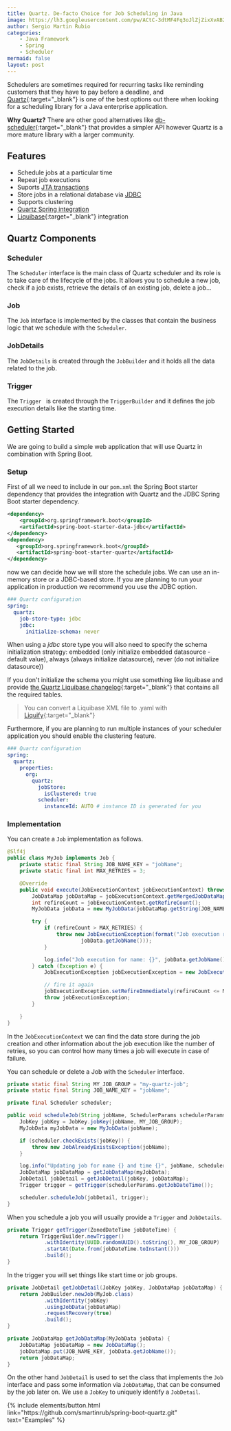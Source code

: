 ```yaml
---
title: Quartz. De-facto Choice for Job Scheduling in Java
image: https://lh3.googleusercontent.com/pw/ACtC-3dtMF4Fq3oJlZjZixXvAB2bcqips9fS4uw1GiojzP_abjKiydIM4nwzdUllMzr3obBHl4K7Q2pubs--TMxXRvUdW9M45oO6UgPSgCSJcrpfQa8IUnfSWlGgCkpd1nNcuZTellCeTxiKOUpqrI4m7KSF=w640-h426-no?authuser=0
author: Sergio Martin Rubio
categories:
    - Java Framework
    - Spring
    - Scheduler
mermaid: false
layout: post
---
```


Schedulers are sometimes required for recurring tasks like reminding customers that they have to pay before a deadline, and [Quartz](http://www.quartz-scheduler.org){:target="_blank"}  is one of the best options out there when looking for a scheduling library for a Java enterprise application.

**Why Quartz?** There are other good alternatives like [db-scheduler](https://github.com/kagkarlsson/db-scheduler){:target="_blank"}  that provides a simpler API however Quartz is a more mature library with a larger community.

## Features

- Schedule jobs at a particular time
- Repeat job executions
- Suports [JTA transactions](https://sergiomartinrubio.com/articles/jpa-introduction-to-java-persistence-api#persistence-unit)
- Store jobs in a relational database via [JDBC](https://sergiomartinrubio.com/articles/working-with-jdbc-api)
- Supports clustering
- [Quartz Spring integration](https://docs.spring.io/spring-boot/docs/2.1.x/reference/html/boot-features-quartz.html)
- [Liquibase](https://github.com/liquibase/liquibase){:target="_blank"} integration

## Quartz Components

### Scheduler

The `Scheduler` interface is the main class of Quartz scheduler and its role is to take care of the lifecycle of the jobs. It allows you to schedule a new job, check if a job exists, retrieve the details of an existing job, delete a job...

### Job

The `Job` interface is implemented by the classes that contain the business logic that we schedule with the `Scheduler`.

### JobDetails

The `JobDetails` is created through the `JobBuilder` and it holds all the data related to the job.

### Trigger

The `Trigger ` is created through the `TriggerBuilder` and it defines the job execution details like the starting time.

## Getting Started

We are going to build a simple web application that will use Quartz in combination with Spring Boot.

### Setup

First of all we need to include in our `pom.xml` the Spring Boot starter dependency that provides the integration with Quartz and the JDBC Spring Boot starter dependency.

```xml
<dependency>
    <groupId>org.springframework.boot</groupId>
    <artifactId>spring-boot-starter-data-jdbc</artifactId>
</dependency>
<dependency>
   <groupId>org.springframework.boot</groupId>
   <artifactId>spring-boot-starter-quartz</artifactId>
</dependency>
```

now we can decide how we will store the schedule jobs. We can use an in-memory store or a JDBC-based store. If you are planning to run your application in production we recommend you use the JDBC option.

```yaml
### Quartz configuration
spring:  
  quartz:
    job-store-type: jdbc
    jdbc:
      initialize-schema: never
```

When using a *jdbc* store type you will also need to specify the schema initialization strategy: embedded (only initialize embedded datasource - default value), always (always initialize datasource), never (do not initialize datasource))

If you don't initialize the schema you might use something like liquibase and provide [the Quartz Liquibase changelog](https://raw.githubusercontent.com/quartz-scheduler/quartz/master/quartz-core/src/main/resources/org/quartz/impl/jdbcjobstore/liquibase.quartz.init.xml){:target="_blank"}  that contains all the required tables.

> You can convert a Liquibase XML file to .yaml with [Liquify](https://github.com/daquino/liquify){:target="_blank"} 

Furthermore, if you are planning to run multiple instances of your scheduler application you should enable the clustering feature.

```yaml
### Quartz configuration
spring:
  quartz:
    properties:
      org:
        quartz:
          jobStore:
            isClustered: true
          scheduler:
            instanceId: AUTO # instance ID is generated for you
```

### Implementation

You can create a `Job` implementation as follows.

```java
@Slf4j
public class MyJob implements Job {
    private static final String JOB_NAME_KEY = "jobName";
    private static final int MAX_RETRIES = 3;

    @Override
    public void execute(JobExecutionContext jobExecutionContext) throws JobExecutionException {
        JobDataMap jobDataMap = jobExecutionContext.getMergedJobDataMap();
        int refireCount = jobExecutionContext.getRefireCount();
        MyJobData jobData = new MyJobData(jobDataMap.getString(JOB_NAME_KEY));

        try {
            if (refireCount > MAX_RETRIES) {
                throw new JobExecutionException(format("Job execution retries exceeded for job name %s",
                        jobData.getJobName()));
            }

            log.info("Job execution for name: {}", jobData.getJobName());
        } catch (Exception e) {
            JobExecutionException jobExecutionException = new JobExecutionException(e);

            // fire it again
            jobExecutionException.setRefireImmediately(refireCount <= MAX_RETRIES);
            throw jobExecutionException;
        }

    }
}
```

In the `JobExecutionContext` we can find the data store during the job creation and other information about the job execution like the number of retries, so you can control how many times a job will execute in case of failure.

You can schedule or delete a Job with the `Scheduler` interface.

```java
private static final String MY_JOB_GROUP = "my-quartz-job";
private static final String JOB_NAME_KEY = "jobName";

private final Scheduler scheduler;

public void scheduleJob(String jobName, SchedulerParams schedulerParams) throws SchedulerException {
    JobKey jobKey = JobKey.jobKey(jobName, MY_JOB_GROUP);
    MyJobData myJobData = new MyJobData(jobName);

    if (scheduler.checkExists(jobKey)) {
        throw new JobAlreadyExistsException(jobName);
    }

    log.info("Updating job for name {} and time {}", jobName, schedulerParams.getJobDateTime());
    JobDataMap jobDataMap = getJobDataMap(myJobData);
    JobDetail jobDetail = getJobDetail(jobKey, jobDataMap);
    Trigger trigger = getTrigger(schedulerParams.getJobDateTime());

    scheduler.scheduleJob(jobDetail, trigger);
}
```

When you schedule a job you will usually provide a `Trigger` and  `JobDetails`. 

```java
private Trigger getTrigger(ZonedDateTime jobDateTime) {
    return TriggerBuilder.newTrigger()
            .withIdentity(UUID.randomUUID().toString(), MY_JOB_GROUP)
            .startAt(Date.from(jobDateTime.toInstant()))
            .build();
}
```

In the trigger you will set things like start time or job groups.

```java
private JobDetail getJobDetail(JobKey jobKey, JobDataMap jobDataMap) {
    return JobBuilder.newJob(MyJob.class)
            .withIdentity(jobKey)
            .usingJobData(jobDataMap)
            .requestRecovery(true)
            .build();
}

private JobDataMap getJobDataMap(MyJobData jobData) {
    JobDataMap jobDataMap = new JobDataMap();
    jobDataMap.put(JOB_NAME_KEY, jobData.getJobName());
    return jobDataMap;
}
```

On the other hand `JobDetail` is used to set the class that implements the `Job` interface and pass some information  via `JobDataMap`, that can be consumed by the job later on. We use a `JobKey` to uniquely identify a  `JobDetail`. 

<p class="text-center">
{% include elements/button.html link="https://github.com/smartinrub/spring-boot-quartz.git" text="Examples" %}
</p>


